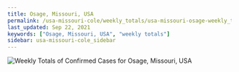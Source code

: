 ```yaml
---
title: Osage, Missouri, USA
permalink: /usa-missouri-cole/weekly_totals/usa-missouri-osage-weekly_totals.html
last_updated: Sep 22, 2021
keywords: ["Osage, Missouri, USA", "weekly totals"]
sidebar: usa-missouri-cole_sidebar
---
```


![Weekly Totals of Confirmed Cases for Osage, Missouri, USA](/covid_tracker/images/graphs/usa-missouri-osage-weekly_totals_graph.png)
